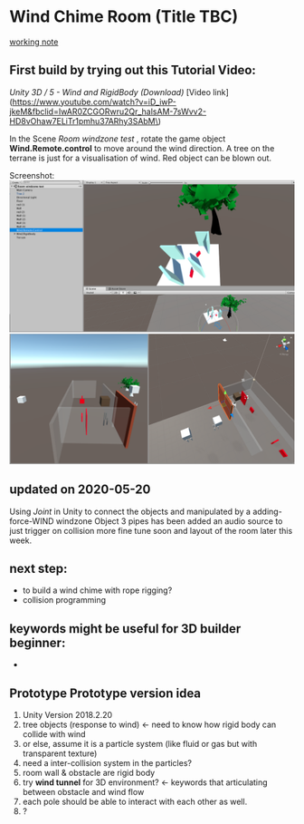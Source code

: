 # Wind Chime Room (Title TBC)

[working note](https://www.notion.so/ioior/idea-Room-wind-chime-playlist-experiential-website-56e650d1bd464ef7ba0dafb3d4a9bb66)
## First build by trying out this Tutorial Video: 

*Unity 3D / 5 - Wind and RigidBody (Download)*
[Video link](https://www.youtube.com/watch?v=iD_iwP-jkeM&fbclid=IwAR0ZCGORwru2Qr_halsAM-7sWvv2-HD8vOhaw7ELiTr1pmhu37ARhy3SAbM\)

In the Scene *Room windzone test* ,   rotate the game object **Wind.Remote.control** to move around the wind direction.
A tree on the terrane is just for a visualisation of wind. 
Red object can be blown out.

Screenshot:
![2020-05-22](https://raw.githubusercontent.com/wongchunhoi9/Wind-Chime-Room/master/P8-in-progress-1.png "screenshot")
![2020-05-25](https://raw.githubusercontent.com/wongchunhoi9/Wind-Chime-Room/master/P8-in-progress-2.png "screenshot")

## updated on 2020-05-20
Using *Joint* in Unity to connect the objects and manipulated by a adding-force-WIND windzone Object
3 pipes has been added an audio source to just trigger on collision
more fine tune soon and layout of the room later this week. 



## next step:
- to build a wind chime with rope rigging?
- collision programming


## keywords might be useful for 3D builder beginner: 
- 

## Prototype Prototype version idea

1. Unity Version 2018.2.20
2. tree objects (response to wind)  ← need to know how rigid body can collide with wind 
3. or else, assume it is a particle system (like fluid or gas but with transparent texture) 
4. need a inter-collision system in the particles?   
5. room wall & obstacle are rigid body
6. try **wind tunnel** for 3D environment?  ← keywords that articulating between obstacle and wind flow 
7. each pole should be able to interact with each other as well. 
8. ?

